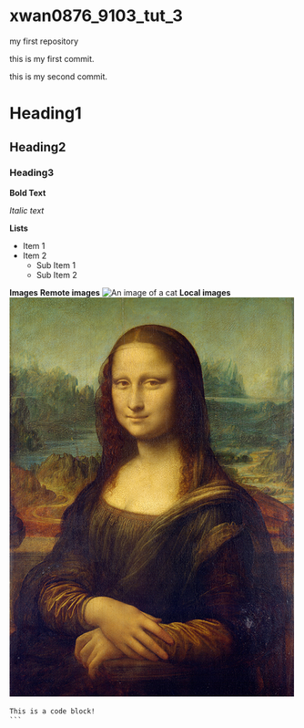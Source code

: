 # xwan0876_9103_tut_3
my first repository

this is my first commit.

this is my second commit.

# Heading1
## Heading2
### Heading3

**Bold Text**

*Italic text*

**Lists**
- Item 1
- Item 2
    - Sub Item 1
    - Sub Item 2

**Images**
**Remote images**
![An image of a cat](http://placekitten.com/200/300.jpg)
**Local images**
![The Mona Lisa](readmeImages/Mona_Lisa_by_Leonardo_da_Vinci_500_x_700.jpg)

````
This is a code block!
```